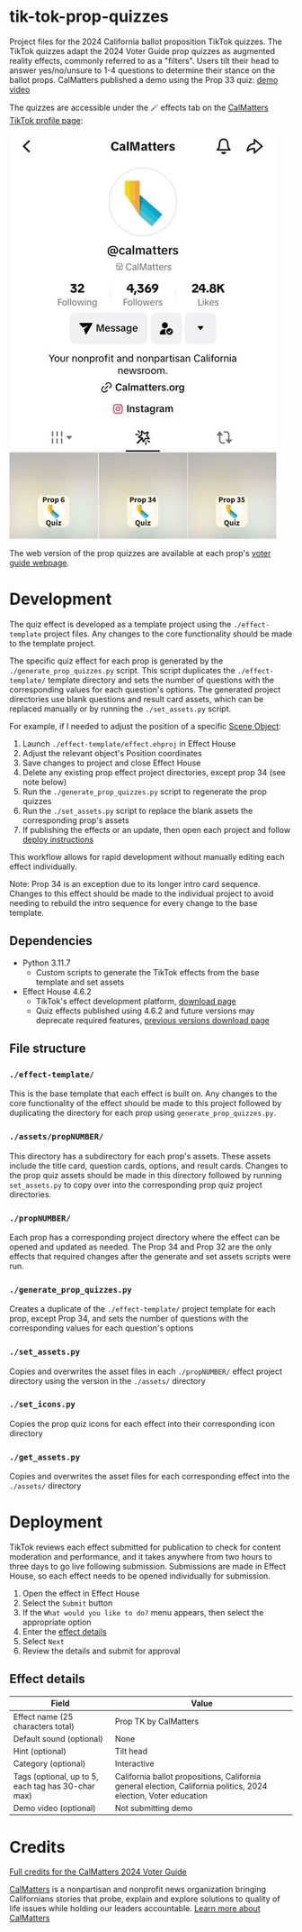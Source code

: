 # tik-tok-prop-quizzes

Project files for the 2024 California ballot proposition TikTok quizzes. The TikTok quizzes adapt the 2024 Voter Guide prop quizzes as augmented reality effects, commonly referred to as a "filters". Users tilt their head to answer yes/no/unsure to 1-4 questions to determine their stance on the ballot props. CalMatters published a demo using the Prop 33 quiz: [demo video](https://www.tiktok.com/@calmatters/video/7429809720568925483)

The quizzes are accessible under the :magic_wand: effects tab on the [CalMatters TikTok profile page](https://www.tiktok.com/@calmatters):

![CalMatters TikTok profile page](tiktok-profile-page.png)

The web version of the prop quizzes are available at each prop's [voter guide webpage](https://calmatters.org/california-voter-guide-2024/propositions/).

# Development

The quiz effect is developed as a template project using the `./effect-template` project files. Any changes to the core functionality should be made to the template project.

The specific quiz effect for each prop is generated by the `./generate_prop_quizzes.py` script. This script duplicates the `./effect-template/` template directory and sets the number of questions with the corresponding values for each question's options. The generated project directories use blank questions and result card assets, which can be replaced manually or by running the `./set_assets.py` script.

For example, if I needed to adjust the position of a specific [Scene Object](https://effecthouse.tiktok.com/learn/guides/technical-guides/objects/scene/scene-object):

1. Launch `./effect-template/effect.ehproj` in Effect House
2. Adjust the relevant object's Position coordinates
3. Save changes to project and close Effect House
4. Delete any existing prop effect project directories, except prop 34 (see note below)
5. Run the `./generate_prop_quizzes.py` script to regenerate the prop quizzes
6. Run the `./set_assets.py` script to replace the blank assets the corresponding prop's assets
7. If publishing the effects or an update, then open each project and follow [deploy instructions](#deployment)

This workflow allows for rapid development without manually editing each effect individually. 

Note: Prop 34 is an exception due to its longer intro card sequence. Changes to this effect should be made to the individual project to avoid needing to rebuild the intro sequence for every change to the base template. 

## Dependencies

- Python 3.11.7
    - Custom scripts to generate the TikTok effects from the base template and set assets
- Effect House 4.6.2
    - TikTok's effect development platform, [download page](https://effecthouse.tiktok.com/download)
    - Quiz effects published using 4.6.2 and future versions may deprecate required features, [previous versions download page](https://effecthouse.tiktok.com/download/previous-versions/)

## File structure

### `./effect-template/`
This is the base template that each effect is built on. Any changes to the core functionality of the effect should be made to this project followed by duplicating the directory for each prop using `generate_prop_quizzes.py`.

### `./assets/propNUMBER/`
This directory has a subdirectory for each prop's assets. These assets include the title card, question cards, options, and result cards. Changes to the prop quiz assets should be made in this directory followed by running `set_assets.py` to copy over into the corresponding prop quiz project directories.

### `./propNUMBER/`
Each prop has a corresponding project directory where the effect can be opened and updated as needed. The Prop 34 and Prop 32 are the only effects that required changes after the generate and set assets scripts were run.

### `./generate_prop_quizzes.py`
Creates a duplicate of the `./effect-template/` project template for each prop, except Prop 34, and sets the number of questions with the corresponding values for each question's options

### `./set_assets.py`
Copies and overwrites the asset files in each `./propNUMBER/` effect project directory using the version in the `./assets/` directory

### `./set_icons.py`
Copies the prop quiz icons for each effect into their corresponding icon directory

### `./get_assets.py`
Copies and overwrites the asset files for each corresponding effect into the `./assets/` directory

# Deployment

TikTok reviews each effect submitted for publication to check for content moderation and performance, and it takes anywhere from two hours to three days to go live following submission. Submissions are made in Effect House, so each effect needs to be opened individually for submission.

1. Open the effect in Effect House
2. Select the `Submit` button
3. If the `What would you like to do?` menu appears, then select the appropriate option
4. Enter the [effect details](#effect-details)
5. Select `Next`
6. Review the details and submit for approval

## Effect details
| Field                                              | Value                                                                                                            |
| -------------------------------------------------- | ---------------------------------------------------------------------------------------------------------------- |
| Effect name (25 characters total)                  | Prop TK by CalMatters                                                                                            |
| Default sound (optional)                           | None                                                                                                             |
| Hint (optional)                                    | Tilt head                                                                                                        |
| Category (optional)                                | Interactive                                                                                                      |
| Tags (optional, up to 5, each tag has 30-char max) | California ballot propositions, California general election, California politics, 2024 election, Voter education |
| Demo video (optional)                              | Not submitting demo                                                                                              |

# Credits

[Full credits for the CalMatters 2024 Voter Guide](https://calmatters.org/california-voter-guide-2024/#h-credits)

[CalMatters](https://calmatters.org/) is a nonpartisan and nonprofit news organization bringing Californians stories that probe, explain and explore solutions to quality of life issues while holding our leaders accountable. [Learn more about CalMatters](https://calmatters.org/about/)
